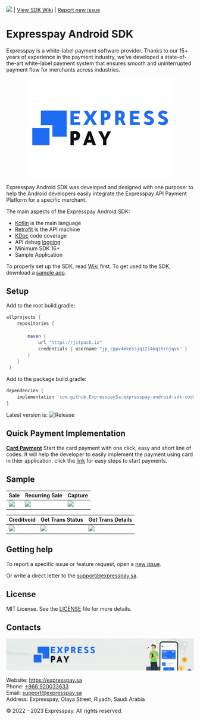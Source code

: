 ![](https://jitpack.io/v/expresspay/expresspay-android-sdk.svg) | [View SDK Wiki](https://github.com/ExpresspaySa/expresspay-android-sdk/wiki) | [Report new issue](https://github.com/ExpresspaySa/expresspay-android-sdk/issues/new)

# Expresspay Android SDK

Expresspay is a white-label payment software provider. Thanks to our 15+ years of experience in the payment industry, we’ve developed a state-of-the-art white-label payment system that ensures smooth and uninterrupted payment flow for merchants across industries.

<p align="center">
  <a href="https://expresspay.sa">
      <img src="/media/header.jpg" alt="Expresspay" width="400px"/>
  </a>
</p>

Expresspay Android SDK was developed and designed with one purpose: to help the Android developers easily integrate the Expresspay API Payment Platform for a specific merchant. 

The main aspects of the Expresspay Android SDK:

- [Kotlin](https://developer.android.com/kotlin) is the main language
- [Retrofit](http://square.github.io/retrofit/) is the API machine 
- [KDoc](https://kotlinlang.org/docs/reference/kotlin-doc.html) code coverage
- API debug [logging](https://github.com/square/okhttp/tree/master/okhttp-logging-interceptor)
- Minimum SDK 16+
- Sample Application

To properly set up the SDK, read [Wiki](https://github.com/ExpresspaySa/expresspay-android-sdk/wiki) first.
To get used to the SDK, download a [sample app](https://github.com/ExpresspaySa/expresspay-android-sdk/tree/master/sample).

## Setup

Add to the root build.gradle:

```groovy
allprojects {
    repositories {
        ...
        maven {
            url "https://jitpack.io"
            credentials { username "jp_cppv4mkessjq12i4kqihrnjqvo" }
        }
    }
 }
```

Add to the package build.gradle:

```groovy
dependencies {
    implementation 'com.github.ExpresspaySa:expresspay-android-sdk-code:1.0.4'
}
```

Latest version is: ![Release](https://badgen.net/badge/jitpack/1.0.4/green)


## Quick Payment Implementation
[**Card Payment**](https://github.com/ExpresspaySa/expresspay-android-sdk/wiki/Express-Quick-Card-Payment)
Start the card payment with one click, easy and short line of codes. It will help the developer to easily implement the payment using card in thier application. click the [link](https://github.com/ExpresspaySa/expresspay-android-sdk/wiki/Express-Quick-Card-Payment) for easy steps to start payments.


## Sample

| Sale | Recurring Sale | Capture |
|-|-|-|
| ![](/media/sales.gif) | ![](/media/recurring-sale.gif) | ![](/media/capture.gif) |

| Creditvoid | Get Trans Status | Get Trans Details |
|-|-|-|
| ![](/media/creditvoid.gif) | ![](/media/get-trans-status.gif) | ![](/media/get-trans-details.gif) |

## Getting help

To report a specific issue or feature request, open a [new issue](https://github.com/ExpresspaySa/expresspay-android-sdk/issues/new).

Or write a direct letter to the [support@expresspay.sa](mailto:support@expresspay.sa).

## License

MIT License. See the [LICENSE](https://github.com/ExpresspaySa/expresspay-android-sdk/blob/master/LICENSE) file for more details.

## Contacts

![](/media/footer.jpg)

Website: https://expresspay.sa  
Phone: [+966 920033633](tel:+966920033633)  
Email: [support@expresspay.sa](mailto:support@expresspay.sa)  
Address: Expresspay, Olaya Street, Riyadh, Saudi Arabia 

© 2022 - 2023 Expresspay. All rights reserved.
